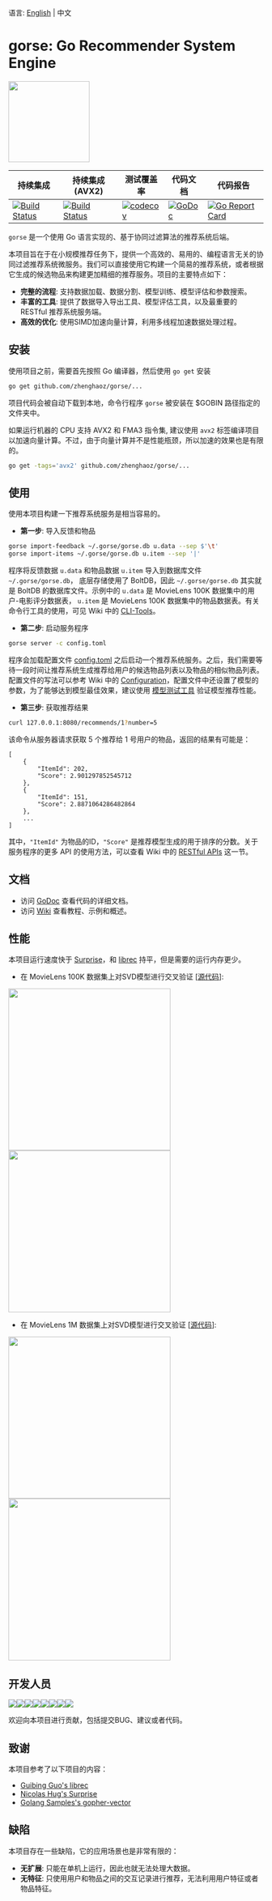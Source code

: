 语言: [English](https://github.com/zhenghaoz/gorse) | 中文

# gorse: Go Recommender System Engine

<img width=160 src="https://img.sine-x.com/gorse.png"/>

| 持续集成 | 持续集成 (AVX2) | 测试覆盖率 | 代码文档 | 代码报告 |
|---|---|---|---|---|
| [![Build Status](https://travis-matrix-badges.herokuapp.com/repos/zhenghaoz/gorse/branches/master/1)](https://travis-ci.org/zhenghaoz/gorse) | [![Build Status](https://travis-matrix-badges.herokuapp.com/repos/zhenghaoz/gorse/branches/master/2)](https://travis-ci.org/zhenghaoz/gorse) | [![codecov](https://codecov.io/gh/zhenghaoz/gorse/branch/master/graph/badge.svg)](https://codecov.io/gh/zhenghaoz/gorse) | [![GoDoc](https://godoc.org/github.com/zhenghaoz/gorse?status.svg)](https://godoc.org/github.com/zhenghaoz/gorse) | [![Go Report Card](https://goreportcard.com/badge/github.com/zhenghaoz/gorse)](https://goreportcard.com/report/github.com/zhenghaoz/gorse) |

`gorse` 是一个使用 Go 语言实现的、基于协同过滤算法的推荐系统后端。

本项目旨在于在小规模推荐任务下，提供一个高效的、易用的、编程语言无关的协同过滤推荐系统微服务。我们可以直接使用它构建一个简易的推荐系统，或者根据它生成的候选物品来构建更加精细的推荐服务。项目的主要特点如下：

- **完整的流程**: 支持数据加载、数据分割、模型训练、模型评估和参数搜索。
- **丰富的工具**: 提供了数据导入导出工具、模型评估工具，以及最重要的 RESTful 推荐系统服务端。
- **高效的优化**: 使用SIMD加速向量计算，利用多线程加速数据处理过程。

## 安装

使用项目之前，需要首先按照 Go 编译器，然后使用 `go get` 安装

```bash
go get github.com/zhenghaoz/gorse/...
```

项目代码会被自动下载到本地，命令行程序 `gorse` 被安装在 $GOBIN 路径指定的文件夹中。

如果运行机器的 CPU 支持 AVX2 和 FMA3 指令集, 建议使用 `avx2` 标签编译项目以加速向量计算。不过，由于向量计算并不是性能瓶颈，所以加速的效果也是有限的。

```bash
go get -tags='avx2' github.com/zhenghaoz/gorse/...
```

## 使用

使用本项目构建一下推荐系统服务是相当容易的。

- **第一步**: 导入反馈和物品

```bash
gorse import-feedback ~/.gorse/gorse.db u.data --sep $'\t'
gorse import-items ~/.gorse/gorse.db u.item --sep '|'
```

程序将反馈数据 `u.data` 和物品数据 `u.item` 导入到数据库文件 `~/.gorse/gorse.db`， 底层存储使用了 BoltDB，因此 `~/.gorse/gorse.db` 其实就是 BoltDB 的数据库文件。示例中的 `u.data` 是 MovieLens 100K 数据集中的用户-电影评分数据表， `u.item` 是 MovieLens 100K 数据集中的物品数据表。有关命令行工具的使用，可见 Wiki 中的 [CLI-Tools](https://github.com/zhenghaoz/gorse/wiki/CLI-Tools)。

- **第二步**: 启动服务程序

```bash
gorse server -c config.toml
```

程序会加载配置文件 [config.toml](<https://github.com/zhenghaoz/gorse/blob/master/example/file_config/config.toml>) 之后启动一个推荐系统服务。之后，我们需要等待一段时间让推荐系统生成推荐给用户的候选物品列表以及物品的相似物品列表。配置文件的写法可以参考 Wiki 中的 [Configuration](https://github.com/zhenghaoz/gorse/wiki/Configuration)，配置文件中还设置了模型的参数，为了能够达到模型最佳效果，建议使用 [模型测试工具](https://github.com/zhenghaoz/gorse/wiki/CLI-Tools#cross-validation-tool) 验证模型推荐性能。

- **第三步**: 获取推荐结果

```bash
curl 127.0.0.1:8080/recommends/1?number=5
```

该命令从服务器请求获取 5 个推荐给 1 号用户的物品，返回的结果有可能是：

```
[
    {
        "ItemId": 202,
        "Score": 2.901297852545712
    },
    {
        "ItemId": 151,
        "Score": 2.8871064286482864
    },
    ...
]
```

其中，`"ItemId"` 为物品的ID，`"Score"` 是推荐模型生成的用于排序的分数。关于服务程序的更多 API 的使用方法，可以查看 Wiki 中的 [RESTful APIs](https://github.com/zhenghaoz/gorse/wiki/RESTful-APIs) 这一节。

## 文档

- 访问 [GoDoc](https://godoc.org/github.com/zhenghaoz/gorse) 查看代码的详细文档。
- 访问 [Wiki](https://github.com/zhenghaoz/gorse/wiki) 查看教程、示例和概述。

## 性能

本项目运行速度快于 [Surprise](http://surpriselib.com/)，和 [librec](https://www.librec.net/) 持平，但是需要的运行内存更少。

- 在 MovieLens 100K 数据集上对SVD模型进行交叉验证 \[[源代码](https://github.com/zhenghaoz/gorse/tree/master/example/benchmark_perf)\]:

<img width=320 src="https://img.sine-x.com/perf_time_svd_ml_100k.png"><img width=320 src="https://img.sine-x.com/perf_mem_svd_ml_100k.png">

- 在 MovieLens 1M 数据集上对SVD模型进行交叉验证 \[[源代码](https://github.com/zhenghaoz/gorse/tree/master/example/benchmark_perf)\]:

<img width=320 src="https://img.sine-x.com/perf_time_svd_ml_1m.png"><img width=320 src="https://img.sine-x.com/perf_mem_svd_ml_1m.png">

## 开发人员

[![](https://sourcerer.io/fame/zhenghaoz/zhenghaoz/gorse/images/0)](https://sourcerer.io/fame/zhenghaoz/zhenghaoz/gorse/links/0)[![](https://sourcerer.io/fame/zhenghaoz/zhenghaoz/gorse/images/1)](https://sourcerer.io/fame/zhenghaoz/zhenghaoz/gorse/links/1)[![](https://sourcerer.io/fame/zhenghaoz/zhenghaoz/gorse/images/2)](https://sourcerer.io/fame/zhenghaoz/zhenghaoz/gorse/links/2)[![](https://sourcerer.io/fame/zhenghaoz/zhenghaoz/gorse/images/3)](https://sourcerer.io/fame/zhenghaoz/zhenghaoz/gorse/links/3)[![](https://sourcerer.io/fame/zhenghaoz/zhenghaoz/gorse/images/4)](https://sourcerer.io/fame/zhenghaoz/zhenghaoz/gorse/links/4)[![](https://sourcerer.io/fame/zhenghaoz/zhenghaoz/gorse/images/5)](https://sourcerer.io/fame/zhenghaoz/zhenghaoz/gorse/links/5)[![](https://sourcerer.io/fame/zhenghaoz/zhenghaoz/gorse/images/6)](https://sourcerer.io/fame/zhenghaoz/zhenghaoz/gorse/links/6)[![](https://sourcerer.io/fame/zhenghaoz/zhenghaoz/gorse/images/7)](https://sourcerer.io/fame/zhenghaoz/zhenghaoz/gorse/links/7)

欢迎向本项目进行贡献，包括提交BUG、建议或者代码。

## 致谢

本项目参考了以下项目的内容：

- [Guibing Guo's librec](https://github.com/guoguibing/librec)
- [Nicolas Hug's Surprise](https://github.com/NicolasHug/Surprise)
- [Golang Samples's gopher-vector](https://github.com/golang-samples/gopher-vector)

## 缺陷

本项目存在一些缺陷，它的应用场景也是非常有限的：

- **无扩展**: 只能在单机上运行，因此也就无法处理大数据。
- **无特征**: 只使用用户和物品之间的交互记录进行推荐，无法利用用户特征或者物品特征。

